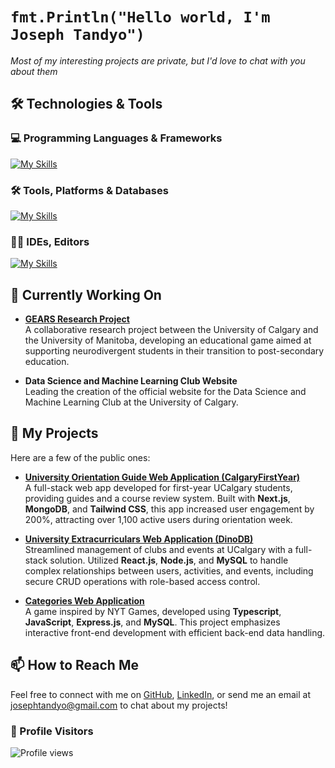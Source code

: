 # `fmt.Println("Hello world, I'm Joseph Tandyo")`

_Most of my interesting projects are private, but I'd love to chat with you about them_

## 🛠️ Technologies & Tools

### 💻 Programming Languages & Frameworks
[![My Skills](https://skillicons.dev/icons?i=js,html,css,c,cs,cpp,ts,express,nextjs,nodejs,react,tailwind,bootstrap,java,py,haskell,discordjs,bots)](https://skillicons.dev)

### 🛠️ Tools, Platforms & Databases
[![My Skills](https://skillicons.dev/icons?i=git,github,linux,mongodb,mysql,postman,vercel,raspberrypi,cloudflare,npm,bash)](https://skillicons.dev)

### 🧑‍💻 IDEs, Editors
[![My Skills](https://skillicons.dev/icons?i=eclipse,idea,pycharm,vscode,replit)](https://skillicons.dev)

## 🔧 Currently Working On

- **[GEARS Research Project](https://sites.google.com/view/gears-game/)**  
  A collaborative research project between the University of Calgary and the University of Manitoba, developing an educational game aimed at supporting neurodivergent students in their transition to post-secondary education.

- **Data Science and Machine Learning Club Website**  
  Leading the creation of the official website for the Data Science and Machine Learning Club at the University of Calgary.

## 🚀 My Projects

Here are a few of the public ones:

- **[University Orientation Guide Web Application (CalgaryFirstYear)](https://www.calgaryfirstyear.com/)**  
  A full-stack web app developed for first-year UCalgary students, providing guides and a course review system. Built with **Next.js**, **MongoDB**, and **Tailwind CSS**, this app increased user engagement by 200%, attracting over 1,100 active users during orientation week.

- **[University Extracurriculars Web Application (DinoDB)](#)**  
  Streamlined management of clubs and events at UCalgary with a full-stack solution. Utilized **React.js**, **Node.js**, and **MySQL** to handle complex relationships between users, activities, and events, including secure CRUD operations with role-based access control.

- **[Categories Web Application](#)**  
  A game inspired by NYT Games, developed using **Typescript**, **JavaScript**, **Express.js**, and **MySQL**. This project emphasizes interactive front-end development with efficient back-end data handling.

## 📫 How to Reach Me

Feel free to connect with me on [GitHub](https://github.com/your-github-username), [LinkedIn](https://linkedin.com/in/your-profile), or send me an email at [josephtandyo@gmail.com](mailto:josephtandyo@gmail.com) to chat about my projects!

### 👀 Profile Visitors
![Profile views](https://komarev.com/ghpvc/?username=your-github-username&style=flat-square)

<!--
**josephtandyo/josephtandyo** is a ✨ _special_ ✨ repository because its `README.md` (this file) appears on your GitHub profile.

Here are some ideas to get you started:

- 🔭 I’m currently working on ...
- 🌱 I’m currently learning ...
- 👯 I’m looking to collaborate on ...
- 🤔 I’m looking for help with ...
- 💬 Ask me about ...
- 📫 How to reach me: ...
- 😄 Pronouns: ...
- ⚡ Fun fact: ...
-->
